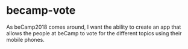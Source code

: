 # becamp-vote

As beCamp2018 comes around, I want the ability to create an app that allows the people at beCamp to vote for the different topics using their mobile phones.
